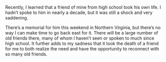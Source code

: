Recently, I learned that a friend of mine from high school took his own
life. I hadn’t spoke to him in nearly a decade, but it was still a shock
and very saddening.

There’s a memorial for him this weekend in Northern Virginia, but
there’s no way I can make time to go back east for it. There will be a
large number of old friends there, many of whom I haven’t seen or spoken
to much since high school. It further adds to my sadness that it took
the death of a friend for me to both realize the need and have the
opportunity to reconnect with so many old friends.
